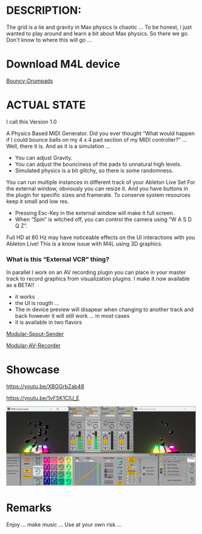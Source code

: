 # DESCRIPTION:

The grid is a lie and gravity in Max physics is chaotic ... To be honest, i just wanted to play around and learn a bit about Max physics. So there we go. Don't know to where this will go ...

# Download M4L device

[Bouncy-Drumpads](https://github.com/th-m-vogel/Max-Patches/raw/main/M4L-Devices/Bouncy-Drumpads/Bouncy-Drumpads.amxd "Download")

# ACTUAL STATE

I call this Version 1.0

A Physics Based MIDI Generator. Did you ever thought “What would happen if I could bounce balls on my 4 x 4 pad section of my MIDI controller?” … Well, there it is. And as it is a simulation …

-	You can adjust Gravity.
-	You can adjust the bounciness of the pads to unnatural high levels.
-	Simulated physics is a bit glitchy, so there is some randomness.

You can run multiple instances in different track of your Ableton Live Set
For the external window, obviously you can resize it. And you have buttons in the plugin for specific sizes and framerate. To conserve system resources keep it small and low res. 

-	Pressing Esc-Key in the external window will make it full screen.
-	When “Spin” is witched off, you can control the camera using “W A S D Q Z”.

Full HD at 60 Hz may have noticeable effects on the UI interactions with you Ableton Live! This is a know issue with M4L using 3D graphics.

### What is this “External VCR” thing?
In parallel I work on an AV recording plugin you can place in your master track to record graphics from visualization plugins. I make it now available as a BETA!!
- it works
- the UI is rougth ...
- The in device preview will disapear when changing to another track and back however it will still work ... in most cases
- it is available in two flavors

[Modular-Spout-Sender](../Modular-Spout-Sender/)

[Modular-AV-Recorder](../Modular-AV-Recorder/)

# Showcase

https://youtu.be/XBGGrbZab48

https://youtu.be/1vF5K1ClU_E 

![Screenshot](./Device-Screenshot.png)

# Remarks

Enjoy ... make music ... Use at your own risk ... 

